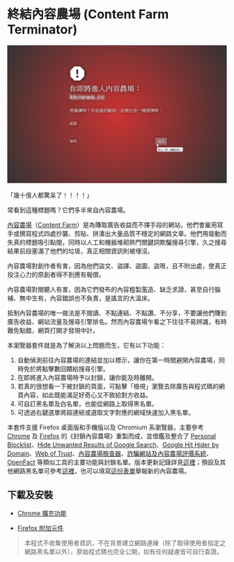 終結內容農場 (Content Farm Terminator)
======================================

![Screenshot](doc/screenshots/main-001.png)

「幾十億人都驚呆了！！！！」

常看到這種標題嗎？它們多半來自內容農場。

[內容農場](https://zh.wikipedia.org/wiki/%E5%85%A7%E5%AE%B9%E8%BE%B2%E5%A0%B4)（[Content Farm](https://en.wikipedia.org/wiki/Content_farm)）是為賺取廣告收益而不擇手段的網站，他們會雇用寫手或撰寫程式四處抄襲、剪貼、拼湊出大量品質不穩定的網路文章。他們用聳動而失真的標題吸引點閱，同時以人工和機器堆砌熱門關鍵詞欺騙搜尋引擎，久之搜尋結果前段塞滿了他們的垃圾，真正相關資訊則被埋沒。

內容農場對創作者有害，因為他們盜文、盜譯、盜圖、盜哏，且不附出處，使真正投注心力的原創者得不到應有報償。

內容農場對閱聽人有害，因為它們發布的內容粗製濫造、缺乏求證，甚至自行腦補、無中生有，內容錯誤也不負責，是謠言的大溫床。

抵制內容農場的唯一做法是不閱讀、不點連結、不點讚、不分享，不要讓他們賺到廣告收益、網站流量及搜尋引擎排名。然而內容農場乍看之下往往不易辨識，有時難免點錯，網頁打開才發現中計。

本瀏覽器套件就是為了解決以上問題而生，它有以下功能：
1. 自動偵測前往內容農場的連結並加以標示，讓你在第一時間避開內容農場，同時免於將點擊數回饋給搜尋引擎。
2. 在即將進入內容農場時予以封鎖，讓你能及時離開。
3. 若真的很想看一下被封鎖的頁面，可點擊「檢視」瀏覽去除廣告與程式碼的網頁內容，如此既能滿足好奇心又不致給對方收益。
4. 可自訂黑名單及白名單，也能從網路上取得黑名單。
5. 可透過右鍵選單將超連結或選取文字對應的網域快速加入黑名單。

本套件支援 Firefox 桌面版和手機版以及 Chromium 系瀏覽器，主要參考 [Chrome](https://chrome.google.com/webstore/detail/content-farm-blocker/opjaibbmmpldcncnbbglondckfnokfpm) 及 [Firefox](https://addons.mozilla.org/firefox/addon/block-content-farm) 的《封鎖內容農場》重製而成，並借鑑及整合了 [Personal Blocklist](https://chrome.google.com/webstore/detail/personal-blocklist-by-goo/nolijncfnkgaikbjbdaogikpmpbdcdef)、[Hide Unwanted Results of Google Search](https://addons.mozilla.org/firefox/addon/hide-unwanted-results-of-go/)、[Google Hit Hider by Domain](https://greasyfork.org/scripts/1682-google-hit-hider-by-domain-search-filter-block-sites)、[Web of Trust](https://chrome.google.com/webstore/detail/wot-web-of-trust-website/bhmmomiinigofkjcapegjjndpbikblnp)、[內容農場檢查器](https://play.google.com/store/apps/details?id=hk.collaction.contentfarmblocker)、[詐騙網站及內容農場評價系統](https://chrome.google.com/webstore/detail/mpeppilpojkpjkplhihbcfapmlnlkckb)、[OpenFact](https://chrome.google.com/webstore/detail/openfact/jbmgeongeghaeobkhibolfghncafeicp) 等類似工具的主要功能與封鎖名單。版本更新記錄詳見[這裡](https://github.com/danny0838/content-farm-terminator/blob/master/RELEASES.md)；預設及其他網路黑名單可參考[這裡](https://github.com/danny0838/content-farm-terminator/tree/gh-pages)，也可以填寫[這份表單](https://goo.gl/forms/4nsmTmGjJUzQtr0p1)舉報新的內容農場。

## 下載及安裝

* [Chrome 擴充功能](https://chrome.google.com/webstore/detail/content-farm-terminator/lcghoajegeldpfkfaejegfobkapnemjl)

* [Firefox 附加元件](https://addons.mozilla.org/firefox/addon/content-farm-terminator/)

> 本程式不收集使用者資訊，不在背景建立網路連線（除了取得使用者指定之網路黑名單以外），原始程式碼也完全公開，如有任何疑慮皆可自行查證。
